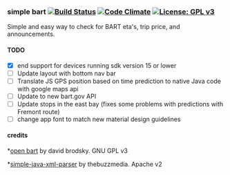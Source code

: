 ### simple bart [![Build Status](https://travis-ci.org/kevingil/simple-bart.png?branch=master)](https://travis-ci.org/kevingil/simple-bart) [![Code Climate](https://codeclimate.com/github/kevingil/simple-bart/badges/gpa.svg)](https://codeclimate.com/github/kevingil/simple-bart) [![License: GPL v3](https://img.shields.io/badge/License-GPL%20v3-blue.svg)](https://www.gnu.org/licenses/gpl-3.0)
Simple and easy way to check for BART eta's, trip price, and announcements.

#### TODO
- [x] end support for devices running sdk version 15 or lower
- [ ] Update layout with bottom nav bar
- [ ] Translate JS GPS position based on time prediction to native Java code with google maps api
- [ ] Update to new bart.gov API
- [ ] Update stops in the east bay (fixes some problems with predictions with Fremont route)
- [ ] change app font to match new material design guidelines

#### credits
*[open bart](https://github.com/OnlyInAmerica/BART) by david brodsky. GNU GPL v3

*[simple-java-xml-parser](https://github.com/thebuzzmedia/simple-java-xml-parser) by thebuzzmedia. Apache v2
